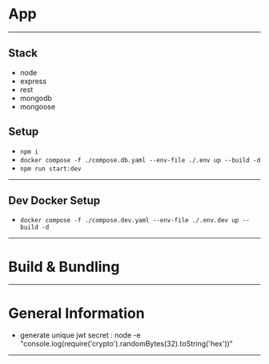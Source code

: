 # App

---

## Stack

- node
- express
- rest
- mongodb
- mongoose

## Setup

- `npm i`
- `docker compose -f ./compose.db.yaml --env-file ./.env up --build -d`
- `npm run start:dev`

---

## Dev Docker Setup

- `docker compose -f ./compose.dev.yaml --env-file ./.env.dev up --build -d`

---

# Build & Bundling

---

# General Information

- generate unique jwt secret : node -e "console.log(require('crypto').randomBytes(32).toString('hex'))"

---
